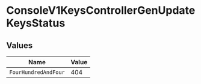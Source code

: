 # ConsoleV1KeysControllerGenUpdateKeysStatus


## Values

| Name                 | Value                |
| -------------------- | -------------------- |
| `FourHundredAndFour` | 404                  |